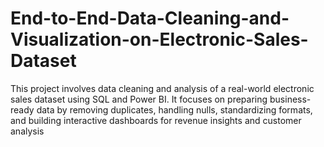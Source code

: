# End-to-End-Data-Cleaning-and-Visualization-on-Electronic-Sales-Dataset
This project involves data cleaning and analysis of a real-world electronic sales dataset using SQL and Power BI. It focuses on preparing business-ready data by removing duplicates, handling nulls, standardizing formats, and building interactive dashboards for revenue insights and customer analysis
